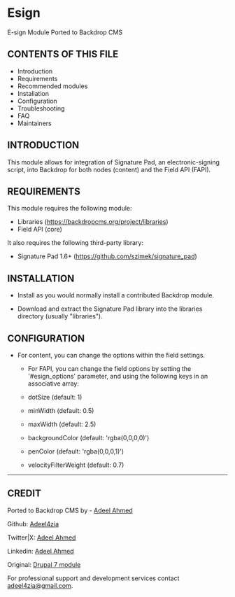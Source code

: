 # Esign
E-sign Module Ported to Backdrop CMS

CONTENTS OF THIS FILE
---------------------

 * Introduction
 * Requirements
 * Recommended modules
 * Installation
 * Configuration
 * Troubleshooting
 * FAQ
 * Maintainers

INTRODUCTION
------------

This module allows for integration of Signature Pad, an electronic-signing
script, into Backdrop for both nodes (content) and the Field API (FAPI).

REQUIREMENTS
------------

This module requires the following module:

 * Libraries (https://backdropcms.org/project/libraries) 
 * Field API (core)

It also requires the following third-party library:

 * Signature Pad 1.6+ (https://github.com/szimek/signature_pad)


INSTALLATION
------------

 * Install as you would normally install a contributed Backdrop module.

 * Download and extract the Signature Pad library into the libraries directory
   (usually "libraries").

CONFIGURATION
-------------

 * For content, you can change the options within the field settings.
   - For FAPI, you can change the field options by setting the '#esign_options'
     parameter, and using the following keys in an associative array:

   - dotSize (default: 1)

   - minWidth (default: 0.5)

   - maxWidth (default: 2.5)

   - backgroundColor (default: 'rgba(0,0,0,0)')

   - penColor (default: 'rgba(0,0,0,1)')

   - velocityFilterWeight (default: 0.7)

-----------------------------------------------------------------------------
CREDIT
-----------------------------------------------------------------------------
Ported to Backdrop CMS by - [Adeel Ahmed](https://github.com/adeel4zia)

Github:   [Adeel4zia](https://github.com/adeel4zia)

Twitter|X: [Adeel Ahmed](https://x.com/adeel4zia)

Linkedin:  [Adeel Ahmed](https://www.linkedin.com/in/adeel4zia)

Original:  [Drupal 7 module](https://www.drupal.org/project/esign)
 
For professional support and development services contact adeel4zia@gmail.com.


